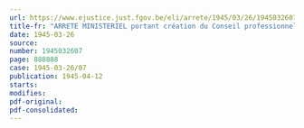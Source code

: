 ```yaml
---
url: https://www.ejustice.just.fgov.be/eli/arrete/1945/03/26/1945032607/justel
title-fr: "ARRETE MINISTERIEL portant création du Conseil professionnel des Industries chimiques diverses"
date: 1945-03-26
source:
number: 1945032607
page: 888888
case: 1945-03-26/07
publication: 1945-04-12
starts:
modifies:
pdf-original:
pdf-consolidated:
---
```


